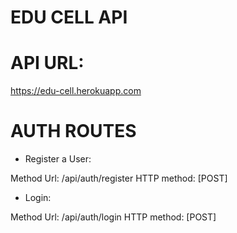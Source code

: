# EDU CELL API


# API URL:
https://edu-cell.herokuapp.com

# AUTH ROUTES

* Register a User:

Method Url: /api/auth/register
HTTP method: [POST]

* Login:

Method Url: /api/auth/login
HTTP method: [POST]